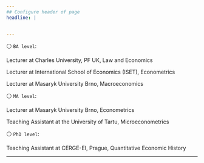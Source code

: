 ```yaml
---
## Configure header of page
headline: |
  

---
```


<!-- this is a subheadline -->

 ⚪ `BA level`:
 
Lecturer at Charles University, PF UK, Law and Economics

Lecturer at International School of Economics (ISET), Econometrics

Lecturer at Masaryk University Brno, Macroeconomics

 ⚪ `MA level`:

Lecturer at Masaryk University Brno, Econometrics

Teaching Assistant at the University of Tartu, Microeconometrics


⚪ `PhD level`:

Teaching Assistant at CERGE-EI, Prague, Quantitative Economic History


---




